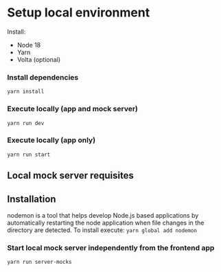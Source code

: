 # Setup local environment

Install:

- Node 18
- Yarn
- Volta (optional)

### Install dependencies
``yarn install`` 

### Execute locally (app and mock server)
``yarn run dev`` 

### Execute locally (app only)
``yarn run start`` 


## Local mock server requisites

## Installation

nodemon is a tool that helps develop Node.js based applications by automatically restarting the node application when file changes in the directory are detected.
To install execute:
``yarn global add nodemon``

### Start local mock server independently from the frontend app
``yarn run server-mocks`` 